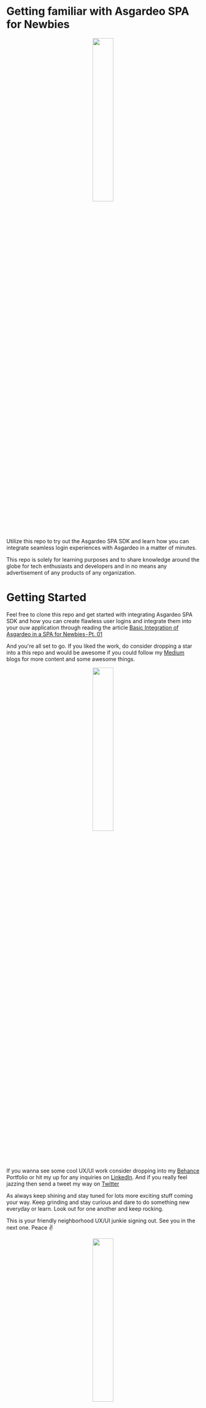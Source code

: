 # Getting familiar with Asgardeo SPA for Newbies

<p align="center" width="100%">
    <img width="33%" src="https://user-images.githubusercontent.com/83592694/185838418-1dc04041-06bb-40df-a94e-57c825e6a57b.png">
</p>

Utilize this repo to try out the Asgardeo SPA SDK and learn how you can integrate seamless login experiences with Asgardeo in a matter of minutes.

This repo is solely for learning purposes and to share knowledge around the globe for tech enthusiasts and developers and in no means any advertisement of any products of any organization.

# Getting Started

Feel free to clone this repo and get started with integrating Asgardeo SPA SDK and how you can create flawless user logins and integrate them into your ouw application through reading the article <a href="" target="_blank">Basic Integration of Asgardeo in a SPA for Newbies - Pt. 01</a>

And you're all set to go. If you liked the work, do consider dropping a star into a this repo and would be awesome if you could follow my <a href="https://medium.com/@SanthushaM" target="_blank">Medium</a> blogs for more content and some awesome things.

<p align="center" width="100%">
    <img width="33%" src="https://user-images.githubusercontent.com/83592694/185840554-d8d48e66-277f-40d5-9700-4c3efdf65e59.gif">
</p>

If you wanna see some cool UX/UI work consider dropping into my <a href="https://www.behance.net/santhusha_m" target="_blank">Behance</a> Portfolio or hit my up for any inquiries on <a href="https://lk.linkedin.com/in/santhusha-mallawatantri" target="_blank">LinkedIn</a>. And if you really feel jazzing then send a tweet my way on <a href="https://twitter.com/mallawatantri" target="_blank">Twitter</a>

As always keep shining and stay tuned for lots more exciting stuff coming your way. Keep grinding and stay curious and dare to do something new everyday or learn. Look out for one another and keep rocking.

This is your friendly neighborhood UX/UI junkie signing out. See you in the next one. Peace ✌️

<p align="center" width="100%">
    <img width="33%" src="https://user-images.githubusercontent.com/83592694/185840675-e63f0c3f-504a-4686-9a90-cb2777e85dd1.gif">
</p>



